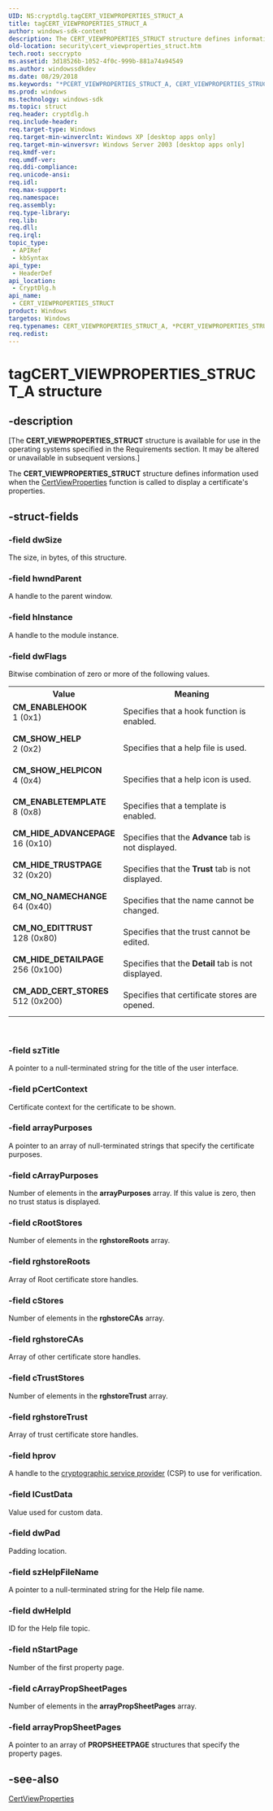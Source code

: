 ```yaml
---
UID: NS:cryptdlg.tagCERT_VIEWPROPERTIES_STRUCT_A
title: tagCERT_VIEWPROPERTIES_STRUCT_A
author: windows-sdk-content
description: The CERT_VIEWPROPERTIES_STRUCT structure defines information used when the CertViewProperties function is called to display a certificate's properties.
old-location: security\cert_viewproperties_struct.htm
tech.root: seccrypto
ms.assetid: 3d18526b-1052-4f0c-999b-881a74a94549
ms.author: windowssdkdev
ms.date: 08/29/2018
ms.keywords: "*PCERT_VIEWPROPERTIES_STRUCT_A, CERT_VIEWPROPERTIES_STRUCT, CERT_VIEWPROPERTIES_STRUCT structure [Security], CERT_VIEWPROPERTIES_STRUCT_A, CM_ADD_CERT_STORES, CM_ENABLEHOOK, CM_ENABLETEMPLATE, CM_HIDE_ADVANCEPAGE, CM_HIDE_DETAILPAGE, CM_HIDE_TRUSTPAGE, CM_NO_EDITTRUST, CM_NO_NAMECHANGE, CM_SHOW_HELP, CM_SHOW_HELPICON, PCERT_VIEWPROPERTIES_STRUCT, PCERT_VIEWPROPERTIES_STRUCT structure pointer [Security], cryptdlg/CERT_VIEWPROPERTIES_STRUCT, cryptdlg/PCERT_VIEWPROPERTIES_STRUCT, security.cert_viewproperties_struct, tagCERT_VIEWPROPERTIES_STRUCT_A"
ms.prod: windows
ms.technology: windows-sdk
ms.topic: struct
req.header: cryptdlg.h
req.include-header: 
req.target-type: Windows
req.target-min-winverclnt: Windows XP [desktop apps only]
req.target-min-winversvr: Windows Server 2003 [desktop apps only]
req.kmdf-ver: 
req.umdf-ver: 
req.ddi-compliance: 
req.unicode-ansi: 
req.idl: 
req.max-support: 
req.namespace: 
req.assembly: 
req.type-library: 
req.lib: 
req.dll: 
req.irql: 
topic_type:
 - APIRef
 - kbSyntax
api_type:
 - HeaderDef
api_location:
 - CryptDlg.h
api_name:
 - CERT_VIEWPROPERTIES_STRUCT
product: Windows
targetos: Windows
req.typenames: CERT_VIEWPROPERTIES_STRUCT_A, *PCERT_VIEWPROPERTIES_STRUCT_A
req.redist: 
---
```


# tagCERT_VIEWPROPERTIES_STRUCT_A structure


## -description


<p class="CCE_Message">[The  <b>CERT_VIEWPROPERTIES_STRUCT</b> structure is available for use in the operating systems specified in the Requirements section. It may be altered or unavailable in subsequent versions.]

The <b>CERT_VIEWPROPERTIES_STRUCT</b> structure defines information used when  the <a href="https://msdn.microsoft.com/en-us/library/Aa377171(v=VS.85).aspx">CertViewProperties</a> function  is called to display a certificate's properties.


## -struct-fields




### -field dwSize

The size, in bytes, of this structure.


### -field hwndParent

A handle to the parent window.


### -field hInstance

A handle to the module instance.


### -field dwFlags


Bitwise combination of zero or more of the following values.



<table>
<tr>
<th>Value</th>
<th>Meaning</th>
</tr>
<tr>
<td width="40%"><a id="CM_ENABLEHOOK"></a><a id="cm_enablehook"></a><dl>
<dt><b>CM_ENABLEHOOK</b></dt>
<dt>1 (0x1)</dt>
</dl>
</td>
<td width="60%">
Specifies that a hook function is enabled.

</td>
</tr>
<tr>
<td width="40%"><a id="CM_SHOW_HELP"></a><a id="cm_show_help"></a><dl>
<dt><b>CM_SHOW_HELP</b></dt>
<dt>2 (0x2)</dt>
</dl>
</td>
<td width="60%">
Specifies that a help file is used.

</td>
</tr>
<tr>
<td width="40%"><a id="CM_SHOW_HELPICON"></a><a id="cm_show_helpicon"></a><dl>
<dt><b>CM_SHOW_HELPICON</b></dt>
<dt>4 (0x4)</dt>
</dl>
</td>
<td width="60%">
Specifies that a help icon is used.

</td>
</tr>
<tr>
<td width="40%"><a id="CM_ENABLETEMPLATE"></a><a id="cm_enabletemplate"></a><dl>
<dt><b>CM_ENABLETEMPLATE</b></dt>
<dt>8 (0x8)</dt>
</dl>
</td>
<td width="60%">
Specifies that a template is enabled.

</td>
</tr>
<tr>
<td width="40%"><a id="CM_HIDE_ADVANCEPAGE"></a><a id="cm_hide_advancepage"></a><dl>
<dt><b>CM_HIDE_ADVANCEPAGE</b></dt>
<dt>16 (0x10)</dt>
</dl>
</td>
<td width="60%">
Specifies that the <b>Advance</b> tab is not displayed.

</td>
</tr>
<tr>
<td width="40%"><a id="CM_HIDE_TRUSTPAGE"></a><a id="cm_hide_trustpage"></a><dl>
<dt><b>CM_HIDE_TRUSTPAGE</b></dt>
<dt>32 (0x20)</dt>
</dl>
</td>
<td width="60%">
Specifies that the <b>Trust</b> tab is not displayed.

</td>
</tr>
<tr>
<td width="40%"><a id="CM_NO_NAMECHANGE"></a><a id="cm_no_namechange"></a><dl>
<dt><b>CM_NO_NAMECHANGE</b></dt>
<dt>64 (0x40)</dt>
</dl>
</td>
<td width="60%">
Specifies that the name cannot be changed.

</td>
</tr>
<tr>
<td width="40%"><a id="CM_NO_EDITTRUST"></a><a id="cm_no_edittrust"></a><dl>
<dt><b>CM_NO_EDITTRUST</b></dt>
<dt>128 (0x80)</dt>
</dl>
</td>
<td width="60%">
Specifies that the trust cannot be edited.

</td>
</tr>
<tr>
<td width="40%"><a id="CM_HIDE_DETAILPAGE"></a><a id="cm_hide_detailpage"></a><dl>
<dt><b>CM_HIDE_DETAILPAGE</b></dt>
<dt>256 (0x100)</dt>
</dl>
</td>
<td width="60%">
Specifies that the <b>Detail</b> tab is not displayed.

</td>
</tr>
<tr>
<td width="40%"><a id="CM_ADD_CERT_STORES"></a><a id="cm_add_cert_stores"></a><dl>
<dt><b>CM_ADD_CERT_STORES</b></dt>
<dt>512 (0x200)</dt>
</dl>
</td>
<td width="60%">
Specifies that certificate stores are opened.

</td>
</tr>
</table>
 


### -field szTitle

A pointer to a null-terminated string for the title of the user interface.


### -field pCertContext

Certificate context for the certificate to be shown.


### -field arrayPurposes

A pointer to an array of null-terminated strings that specify the certificate purposes.


### -field cArrayPurposes

Number of elements in the <b>arrayPurposes</b> array. If this value is zero, then no trust status is displayed.


### -field cRootStores

Number of elements in the <b>rghstoreRoots</b> array.


### -field rghstoreRoots

Array of Root certificate store handles.


### -field cStores

Number of elements in the <b>rghstoreCAs</b> array.


### -field rghstoreCAs

Array of other certificate store handles.


### -field cTrustStores

Number of elements in the <b>rghstoreTrust</b> array.


### -field rghstoreTrust

Array of trust certificate store handles.


### -field hprov

A handle to the <a href="https://msdn.microsoft.com/en-us/library/ms721572(v=VS.85).aspx">cryptographic service provider</a> (CSP) to use for verification.


### -field lCustData

Value used for custom data.


### -field dwPad

Padding location.


### -field szHelpFileName

A pointer to a null-terminated string for the Help file name.


### -field dwHelpId

ID for the Help file topic.


### -field nStartPage

Number of the first property page.


### -field cArrayPropSheetPages

Number of elements in the <b>arrayPropSheetPages</b> array.


### -field arrayPropSheetPages

A pointer to an array of <b>PROPSHEETPAGE</b> structures that specify the property pages.


## -see-also




<a href="https://msdn.microsoft.com/en-us/library/Aa377171(v=VS.85).aspx">CertViewProperties</a>
 

 

